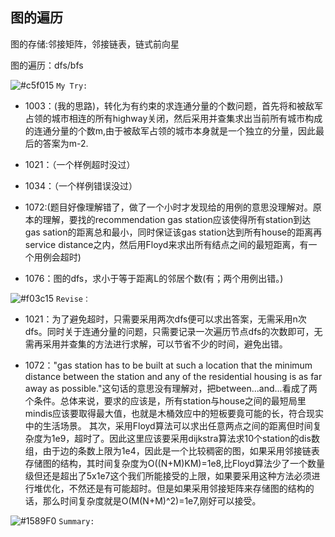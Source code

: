 ## 图的遍历

图的存储:邻接矩阵，邻接链表，链式前向星

图的遍历：dfs/bfs

![#c5f015](https://placehold.it/15/c5f015/000000?text=+) `My Try:` 

- 1003：(我的思路)，转化为有约束的求连通分量的个数问题，首先将和被敌军占领的城市相连的所有highway关闭，然后采用并查集求出当前所有城市构成的连通分量的个数m,由于被敌军占领的城市本身就是一个独立的分量，因此最后的答案为m-2.

- 1021：（一个样例超时没过）

- 1034：（一个样例错误没过）

- 1072:(题目好像理解错了，做了一个小时才发现给的用例的意思没理解对。原本的理解，要找的recommendation gas station应该使得所有station到达gas sation的距离总和最小，同时保证该gas station达到所有house的距离再service distance之内，然后用Floyd来求出所有结点之间的最短距离，有一个用例会超时)

- 1076：图的dfs，求小于等于距离L的邻居个数(有；两个用例出错。)

![#f03c15](https://placehold.it/15/f03c15/000000?text=+) `Revise：` 

- 1021：为了避免超时，只需要采用两次dfs便可以求出答案，无需采用n次dfs。同时关于连通分量的问题，只需要记录一次遍历节点dfs的次数即可，无需再采用并查集的方法进行求解，可以节省不少的时间，避免出错。

- 1072："gas station has to be built at such a location that the minimum distance between the station and any of the residential housing is as far away as possible."这句话的意思没有理解对，把between...and...看成了两个条件。总体来说，要求的应该是，所有station与house之间的最短局里mindis应该要取得最大值，也就是木桶效应中的短板要竟可能的长，符合现实中的生活场景。
其次，采用Floyd算法可以求出任意两点之间的距离但时间复杂度为1e9，超时了。因此这里应该要采用dijkstra算法求10个station的dis数组，由于边的条数上限为1e4，因此是一个比较稠密的图，如果采用邻接链表存储图的结构，其时间复杂度为O((N+M)KM)=1e8,比Floyd算法少了一个数量级但还是超出了5x1e7这个我们所能接受的上限，如果要采用这种方法必须进行堆优化，不然还是有可能超时。但是如果采用邻接矩阵来存储图的结构的话，那么时间复杂度就是O(M(N+M)^2)=1e7,刚好可以接受。

![#1589F0](https://placehold.it/15/1589F0/000000?text=+) `Summary:` 
